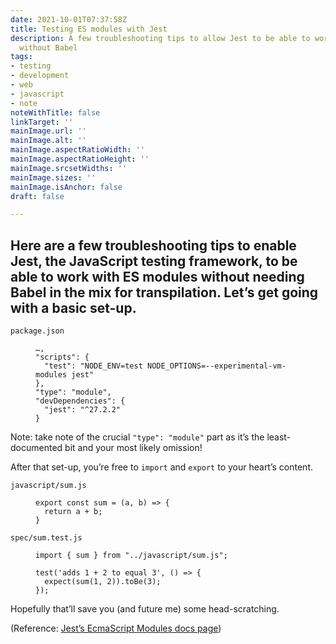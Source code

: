 ```yaml
---
date: 2021-10-01T07:37:58Z
title: Testing ES modules with Jest
description: A few troubleshooting tips to allow Jest to be able to work with ES modules
  without Babel
tags:
- testing
- development
- web
- javascript
- note
noteWithTitle: false
linkTarget: ''
mainImage.url: ''
mainImage.alt: ''
mainImage.aspectRatioWidth: ''
mainImage.aspectRatioHeight: ''
mainImage.srcsetWidths: ''
mainImage.sizes: ''
mainImage.isAnchor: false
draft: false

---
```

Here are a few troubleshooting tips to enable Jest, the JavaScript testing framework, to be able to work with ES modules without needing Babel in the mix for transpilation. Let’s get going with a basic set-up.
---

`package.json`

<figure>

```
…,
"scripts": {
  "test": "NODE_ENV=test NODE_OPTIONS=--experimental-vm-modules jest"
},
"type": "module",
"devDependencies": {
  "jest": "^27.2.2"
}
```

</figure>

Note: take note of the crucial `"type": "module"` part as it’s the least-documented bit and your most likely omission!

After that set-up, you’re free to `import` and `export` to your heart’s content.

`javascript/sum.js`

<figure>

```
export const sum = (a, b) => {
  return a + b;
}
```    
</figure>

`spec/sum.test.js`

<figure>

```
import { sum } from "../javascript/sum.js";
    
test('adds 1 + 2 to equal 3', () => {
  expect(sum(1, 2)).toBe(3);
});
```

</figure>

Hopefully that’ll save you (and future me) some head-scratching.

(Reference: [Jest’s EcmaScript Modules docs page](https://jestjs.io/docs/ecmascript-modules))
